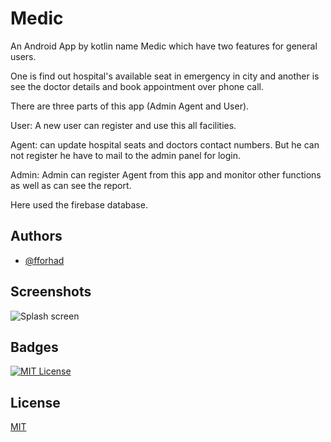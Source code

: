 
# Medic

An Android App by kotlin name Medic which have two features for general users.

One is find out hospital's available seat in emergency in city and another is see the doctor details and book appointment over phone call.

There are three parts of this app (Admin Agent and User).

User: A new user can register and use this all facilities.

Agent: can update hospital seats and doctors contact numbers. But he can not register he have to mail to the admin panel for login.

Admin: Admin can register Agent from this app and monitor other functions as well as can see the report.

Here used the firebase database.


## Authors

- [@fforhad](https://www.github.com/fforhad)


## Screenshots

![Splash screen](https://lh3.googleusercontent.com/pw/AIL4fc9ylH-40mJxU6EsGAsux5gHBz1K8mUCv0nQTHnQBOvNjA4NM0B_sdxxX3qDvSqBTP1slKLI4c8DrhX1Ozck1S0upmaeypfqb7Tj54mVSf_afPRpLH4AX6NC5B8pFSBExqZJF85CCOPNVgeU0ecQpxshuIntoLscz6TzwJmAXNu5ZUemVlPvN9ed5TdUiSnXQTXOs3x6dtAe7gyVjh1j-Uu_NSTmLfz_EED2qKwO9iXijnFMGJidDSUF5gQUwMdWar83HuWPHSD-gKNTEZGU0WQg37BB8AaGE9HvnTDEOiImn_mUw2-64YfoKTWl5dIIAyejuIoGowhl6PYi_iZjZ7QdBsR1P5rec_I8LtE43AsnNGzvi_qx0Qf-W1hnCW7A2pJSl4J8pUN2ELEIEVbou_TcloQoswarXdatBz950pun_fs24f4X6TQH5c1NYKQO_DRCBH7ibLP2lyuWgOpahaBMiDIPjYiKJgfh-LHBDAXxeAe5Pax1YAJntsEeftAV1Jh7OolVqhTHtJy3T-UqcAwYd2mjGaTEXGVK7D3XHMe0GeyrZmPd4LmU2HzYZg_Lev3rViQIAlhS29RPR7bToK7VGzR1mnU35SzU1ya50UfJS-AeflLIHthRCNPbE9JeVB50YOx0WWV8Nrh0Y3DV2JoFgg-ZAfwKgJgiz29lhdYPUuZa18jVSljJxaI2AS7LvAQsEdR7IbQ1qcdFUFUD8bmLMfpfGWjNihdICoOqx12-kD0-dODBVfw7EXOZhoveKQ_jV5v3Hed8XngTKDAyAJB3FNLn07zZPnPjSbLGX6wLiHm1HzvwtqI8d1LvXJsGKBJKQKYqkb1PKsYLXYM1CWSKPTtDnPb2l3xIi-OVCBC7QBcDEKEuHQdWWpdPsQci1pMqQiPZothLjDaHbaKBW73j2Oturi_9CWlvCW9d7s4m3Ju1aQwWGdLL8IU3oJadfzh17tItRbbLIOMMn9NYTSsgriLMjlGB=w401-h893-s-no?authuser=0)




## Badges

[![MIT License](https://img.shields.io/badge/License-MIT-green.svg)](https://choosealicense.com/licenses/mit/)


## License

[MIT](https://choosealicense.com/licenses/mit/)

